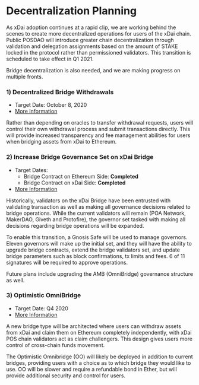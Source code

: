 # Decentralization Planning

As xDai adoption continues at a rapid clip, we are working behind the scenes to create more decentralized operations for users of the xDai chain. Public POSDAO will introduce greater chain decentralization through validation and delegation assignments based on the amount of STAKE locked in the protocol rather than permissioned validators. This transition is scheduled to take effect in Q1 2021.

Bridge decentralization is also needed, and we are making progress on multiple fronts.

### 1\) Decentralized Bridge Withdrawals

* Target Date: October 8, 2020
* [More Information](https://forum.poa.network/t/important-changes-in-a-user-interaction-with-the-xdai-bridge/3906)

Rather than depending on oracles to transfer withdrawal requests, users will control their own withdrawal process and submit transactions directly. This will provide increased transparency and fee management abilities for users when bridging assets from xDai to Ethereum.

### 2\) Increase Bridge Governance Set on xDai Bridge

* Target Dates:
  * Bridge Contract on Ethereum Side: **Completed**
  * Bridge Contract on xDai Side: **Completed**
* [More Information](https://forum.poa.network/t/increase-number-of-participants-in-the-xdai-bridge-management-multsigs/3773)

Historically, validators on the xDai Bridge have been entrusted with validating transaction as well as making all governance decisions related to bridge operations. While the current validators will remain \(POA Network, MakerDAO, Giveth and Protofire\), the governor set tasked with making all decisions regarding bridge operations will be expanded. 

To enable this transition, a Gnosis Safe will be used to manage governors. Eleven governors will make up the initial set, and they will have the ability to upgrade bridge contracts, extend the bridge validators set, and update bridge parameters such as block confirmations, tx limits and fees. 6 of 11 signatures will be required to approve operations.

Future plans include upgrading the AMB \(OmniBridge\) governance structure as well.

### 3\) Optimistic OmniBridge

* Target Date: Q4 2020
* [More Information](https://ethresear.ch/t/optimistic-bridge-between-mainnet-and-a-pos-chain/7965)

A new bridge type will be architected where users can withdraw assets from xDai and claim them on Ethereum completely independently, with xDai POS chain validators act as claim challengers. This design gives users more control of cross-chain funds movement.   
  
The Optimistic Omnibridge \(OO\) will likely be deployed in addition to current bridges, providing users with a choice as to which bridge they would like to use. OO will be slower and require a refundable bond in Ether, but will provide additional security and control for users.





